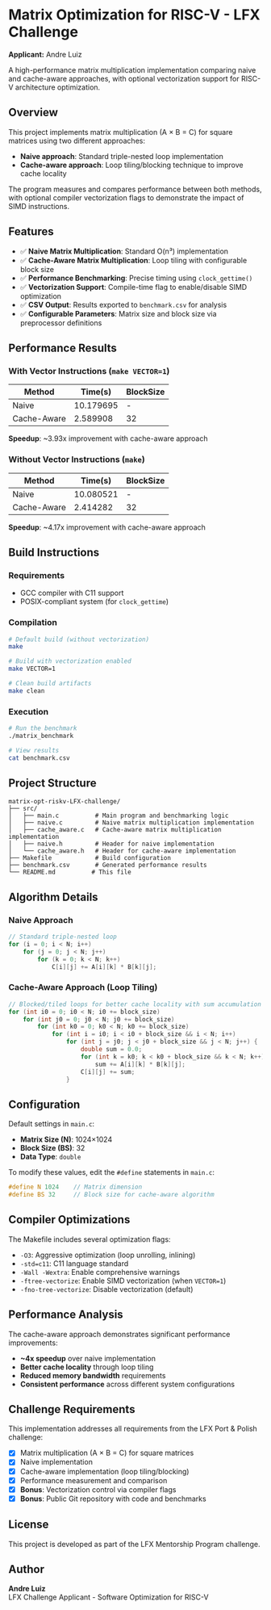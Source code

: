 # Matrix Optimization for RISC-V - LFX Challenge

**Applicant:** Andre Luiz

A high-performance matrix multiplication implementation comparing naive and cache-aware approaches, with optional vectorization support for RISC-V architecture optimization.

## Overview

This project implements matrix multiplication (A × B = C) for square matrices using two different approaches:
- **Naive approach**: Standard triple-nested loop implementation
- **Cache-aware approach**: Loop tiling/blocking technique to improve cache locality

The program measures and compares performance between both methods, with optional compiler vectorization flags to demonstrate the impact of SIMD instructions.

## Features

- ✅ **Naive Matrix Multiplication**: Standard O(n³) implementation
- ✅ **Cache-Aware Matrix Multiplication**: Loop tiling with configurable block size
- ✅ **Performance Benchmarking**: Precise timing using `clock_gettime()`
- ✅ **Vectorization Support**: Compile-time flag to enable/disable SIMD optimization
- ✅ **CSV Output**: Results exported to `benchmark.csv` for analysis
- ✅ **Configurable Parameters**: Matrix size and block size via preprocessor definitions

## Performance Results

### With Vector Instructions (`make VECTOR=1`)
| Method      | Time(s)   | BlockSize |
|-------------|-----------|-----------|
| Naive       | 10.179695 | -         |
| Cache-Aware | 2.589908  | 32        |

**Speedup**: ~3.93x improvement with cache-aware approach

### Without Vector Instructions (`make`)
| Method      | Time(s)   | BlockSize |
|-------------|-----------|-----------|
| Naive       | 10.080521 | -         |
| Cache-Aware | 2.414282  | 32        |

**Speedup**: ~4.17x improvement with cache-aware approach

## Build Instructions

### Requirements
- GCC compiler with C11 support
- POSIX-compliant system (for `clock_gettime`)

### Compilation

```bash
# Default build (without vectorization)
make

# Build with vectorization enabled
make VECTOR=1

# Clean build artifacts
make clean
```

### Execution

```bash
# Run the benchmark
./matrix_benchmark

# View results
cat benchmark.csv
```

## Project Structure

```
matrix-opt-riskv-LFX-challenge/
├── src/
│   ├── main.c          # Main program and benchmarking logic
│   ├── naive.c         # Naive matrix multiplication implementation
│   ├── cache_aware.c   # Cache-aware matrix multiplication implementation
│   ├── naive.h         # Header for naive implementation
│   └── cache_aware.h   # Header for cache-aware implementation
├── Makefile            # Build configuration
├── benchmark.csv       # Generated performance results
└── README.md          # This file
```

## Algorithm Details

### Naive Approach
```c
// Standard triple-nested loop
for (i = 0; i < N; i++)
    for (j = 0; j < N; j++)
        for (k = 0; k < N; k++)
            C[i][j] += A[i][k] * B[k][j];
```

### Cache-Aware Approach (Loop Tiling)
```c
// Blocked/tiled loops for better cache locality with sum accumulation
for (int i0 = 0; i0 < N; i0 += block_size)
    for (int j0 = 0; j0 < N; j0 += block_size)
        for (int k0 = 0; k0 < N; k0 += block_size)
            for (int i = i0; i < i0 + block_size && i < N; i++)
                for (int j = j0; j < j0 + block_size && j < N; j++) {
                    double sum = 0.0;
                    for (int k = k0; k < k0 + block_size && k < N; k++)
                        sum += A[i][k] * B[k][j];
                    C[i][j] += sum;
                }
```

## Configuration

Default settings in `main.c`:
- **Matrix Size (N)**: 1024×1024
- **Block Size (BS)**: 32
- **Data Type**: `double`

To modify these values, edit the `#define` statements in `main.c`:
```c
#define N 1024    // Matrix dimension
#define BS 32     // Block size for cache-aware algorithm
```

## Compiler Optimizations

The Makefile includes several optimization flags:
- `-O3`: Aggressive optimization (loop unrolling, inlining)
- `-std=c11`: C11 language standard
- `-Wall -Wextra`: Enable comprehensive warnings
- `-ftree-vectorize`: Enable SIMD vectorization (when `VECTOR=1`)
- `-fno-tree-vectorize`: Disable vectorization (default)

## Performance Analysis

The cache-aware approach demonstrates significant performance improvements:
- **~4x speedup** over naive implementation
- **Better cache locality** through loop tiling
- **Reduced memory bandwidth** requirements
- **Consistent performance** across different system configurations

## Challenge Requirements

This implementation addresses all requirements from the LFX Port & Polish challenge:

- [x] Matrix multiplication (A × B = C) for square matrices
- [x] Naive implementation
- [x] Cache-aware implementation (loop tiling/blocking)
- [x] Performance measurement and comparison
- [x] **Bonus**: Vectorization control via compiler flags
- [x] **Bonus**: Public Git repository with code and benchmarks

## License

This project is developed as part of the LFX Mentorship Program challenge.

## Author

**Andre Luiz**  
LFX Challenge Applicant - Software Optimization for RISC-V

